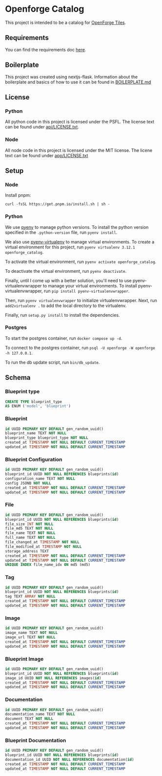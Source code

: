 # Openforge Catalog

This project is intended to be a catalog for [OpenForge Tiles](https://www.patreon.com/masterworktools).

## Requirements
You can find the requirements doc [here](https://docs.google.com/document/d/1AsAbTz99Y2m1czJOqDRBioZbbSjlf0wSlSYKCgjgMDo/edit?tab=t.0#heading=h.9nuedarlncyy).

## Boilerplate
This project was created using nextjs-flask.  Information about the boilerplate and basics of how to use it can be found in [BOILERPLATE.md](BOILERPLATE.md)

## License

### Python
All python code in this project is licensed under the PSFL.  The license text can be found under [api/LICENSE.txt](api/LICENSE.txt).

### Node
All node code in this project is licensed under the MIT license.  The licene text can be found under [app/LICENSE.txt](app/LICENSE.txt)

## Setup

### Node

Install pnpm:

`curl -fsSL https://get.pnpm.io/install.sh | sh -`

### Python
We use [pyenv](https://github.com/pyenv/pyenv) to manage python versions.  To install the python version specified in the `.python-version` file, run `pyenv install`.

We also use [pyenv-virtualenv](https://github.com/pyenv/pyenv-virtualenv) to manage virtual environments.  To create a virtual environment for this project, run `pyenv virtualenv 3.12.1 openforge_catalog`.

To activate the virtual environment, run `pyenv activate openforge_catalog`.

To deactivate the virtual environment, run `pyenv deactivate`.

Finally, until I come up with a better solution, you'll need to use pyenv-virtualenvwrapper to manage your virtual environments.  To install pyenv-virtualenvwrapper, run `pip install pyenv-virtualenvwrapper`.

Then, run `pyenv virtualenvwrapper` to initialize virtualenvwrapper.  Next, run `add2virtualenv .` to add the local directory to the virtualenv.

Finally, run `setup.py install` to install the dependencies.

### Postgres
To start the postgres container, run `docker compose up -d`.

To connect to the postgres container, run `psql -U openforge -W openforge -h 127.0.0.1`.

To run the db update script, run `bin/db_update`.

## Schema
### Blueprint type

```sql
CREATE TYPE blueprint_type
AS ENUM ('model', 'blueprint')
```

### Blueprint

```sql
id UUID PRIMARY KEY DEFAULT gen_random_uuid()
blueprint_name TEXT NOT NULL
blueprint_type blueprint_type NOT NULL
created_at TIMESTAMP NOT NULL DEFAULT CURRENT_TIMESTAMP
updated_at TIMESTAMP NOT NULL DEFAULT CURRENT_TIMESTAMP
```

### Blueprint Configuration

```sql
id UUID PRIMARY KEY DEFAULT gen_random_uuid()
blueprint_id UUID NOT NULL REFERENCES blueprints(id)
configuration_name TEXT NOT NULL
config JSONB NOT NULL
created_at TIMESTAMP NOT NULL DEFAULT CURRENT_TIMESTAMP
updated_at TIMESTAMP NOT NULL DEFAULT CURRENT_TIMESTAMP
```

### File

```sql
id UUID PRIMARY KEY DEFAULT gen_random_uuid()
blueprint_id UUID NOT NULL REFERENCES blueprints(id)
file_size INT NOT NULL
file_md5 TEXT NOT NULL
file_name TEXT NOT NULL
full_name TEXT NOT NULL
file_changed_at TIMESTAMP NOT NULL
file_modified_at TIMESTAMP NOT NULL
storage_address TEXT
created_at TIMESTAMP NOT NULL DEFAULT CURRENT_TIMESTAMP
updated_at TIMESTAMP NOT NULL DEFAULT CURRENT_TIMESTAMP
UNIQUE INDEX file_name_idx ON md5 (md5)
```

### Tag

```sql
id UUID PRIMARY KEY DEFAULT gen_random_uuid()
blueprint_id UUID NOT NULL REFERENCES blueprints(id)
tag TEXT ARRAY NOT NULL
created_at TIMESTAMP NOT NULL DEFAULT CURRENT_TIMESTAMP
updated_at TIMESTAMP NOT NULL DEFAULT CURRENT_TIMESTAMP
```

### Image

```sql
id UUID PRIMARY KEY DEFAULT gen_random_uuid()
image_name TEXT NOT NULL
image_url TEXT NOT NULL
created_at TIMESTAMP NOT NULL DEFAULT CURRENT_TIMESTAMP
updated_at TIMESTAMP NOT NULL DEFAULT CURRENT_TIMESTAMP
```

### Blueprint Image

```sql
id UUID PRIMARY KEY DEFAULT gen_random_uuid()
blueprint_id UUID NOT NULL REFERENCES blueprints(id)
image_id UUID NOT NULL REFERENCES images(id)
created_at TIMESTAMP NOT NULL DEFAULT CURRENT_TIMESTAMP
updated_at TIMESTAMP NOT NULL DEFAULT CURRENT_TIMESTAMP
```

### Documentation

```sql
id UUID PRIMARY KEY DEFAULT gen_random_uuid()
documentation_name TEXT NOT NULL
document TEXT NOT NULL
created_at TIMESTAMP NOT NULL DEFAULT CURRENT_TIMESTAMP
updated_at TIMESTAMP NOT NULL DEFAULT CURRENT_TIMESTAMP
```

### Blueprint Documentation

```sql
id UUID PRIMARY KEY DEFAULT gen_random_uuid()
blueprint_id UUID NOT NULL REFERENCES blueprints(id)
documentation_id UUID NOT NULL REFERENCES documentation(id)
created_at TIMESTAMP NOT NULL DEFAULT CURRENT_TIMESTAMP
updated_at TIMESTAMP NOT NULL DEFAULT CURRENT_TIMESTAMP
```
